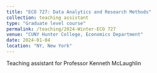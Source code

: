 ```yaml
---
title: "ECO 727: Data Analytics and Research Methods"
collection: teaching assistant
type: "Graduate level course"
permalink: /teaching/2024-Winter-ECO 727
venue: "CUNY Hunter College, Economics Department"
date: 2024-01-04
location: "NY, New York"
---
```


Teaching assistant for Professor Kenneth McLaughlin
